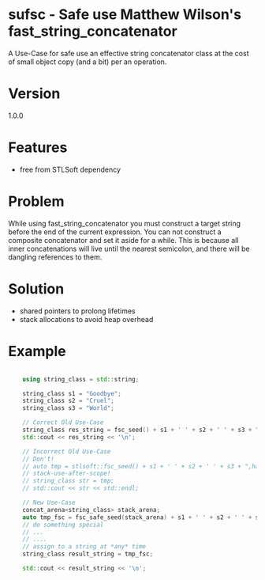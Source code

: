 # sufsc - Safe use Matthew Wilson's fast_string_concatenator
A Use-Case for safe use an effective string concatenator 
class at the cost of small object copy (and a bit) per an
operation.

# Version
1.0.0

# Features
- free from STLSoft dependency

# Problem
While using fast_string_concatenator you must construct a 
target string before the end of the current expression. You 
can not construct a composite concatenator and set it aside 
for a while. This is because all inner concatenations will 
live until the nearest semicolon, and there will be 
dangling references to them.

# Solution
- shared pointers to prolong lifetimes
- stack allocations to avoid heap overhead

# Example
```cpp

    using string_class = std::string;

    string_class s1 = "Goodbye";
    string_class s2 = "Cruel";
    string_class s3 = "World";

    // Correct Old Use-Case 
    string_class res_string = fsc_seed() + s1 + ' ' + s2 + ' ' + s3 + ",ha-ha!";
    std::cout << res_string << '\n';

    // Incorrect Old Use-Case
    // Don't!
    // auto tmp = stlsoft::fsc_seed() + s1 + ' ' + s2 + ' ' + s3 + ",ha-ha!";
    // stack-use-after-scope!
    // string_class str = tmp;
    // std::cout << str << std::endl;

    // New Use-Case 
    concat_arena<string_class> stack_arena;
    auto tmp_fsc = fsc_safe_seed(stack_arena) + s1 + ' ' + s2 + ' ' + s3 + ",ha-ha!";
    // do something special
    // ...
    // ....
    // assign to a string at *any* time
    string_class result_string = tmp_fsc;

    std::cout << result_string << '\n';

```


